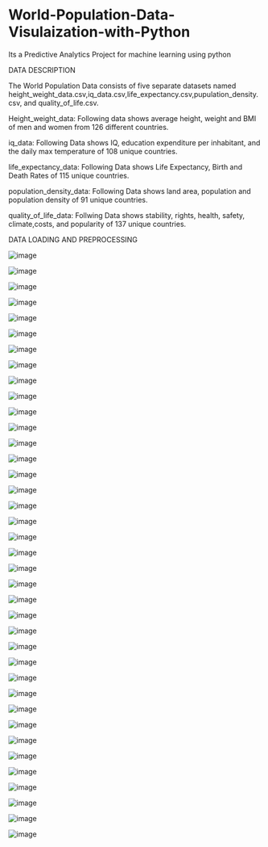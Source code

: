 # World-Population-Data-Visulaization-with-Python
Its a Predictive Analytics Project for machine learning using python

DATA DESCRIPTION

The World Population Data consists of five separate datasets named height_weight_data.csv,iq_data.csv,life_expectancy.csv,pupulation_density.csv, and quality_of_life.csv.

Height_weight_data: Following data shows average height, weight and BMI of men and women from 126 different countries.

iq_data: Following Data shows IQ, education expenditure per inhabitant, and the daily max temperature of 108 unique countries.

life_expectancy_data: Following Data shows Life Expectancy, Birth and Death Rates of 115 unique countries.

population_density_data: Following Data shows land area, population and population density of 91 unique countries.

quality_of_life_data: Follwing Data shows stability, rights, health, safety, climate,costs, and popularity of 137 unique countries.

DATA LOADING AND PREPROCESSING

![image](https://github.com/user-attachments/assets/7fd990c9-8311-47e3-b658-c14573abb8de)

![image](https://github.com/user-attachments/assets/e2f71f83-f5f2-4679-9394-c0676f773452)

![image](https://github.com/user-attachments/assets/38570eae-3fe6-4177-a6f9-5cc7b318cf9a)

![image](https://github.com/user-attachments/assets/3fa3454e-d840-4418-a9cf-1484602516f4)

![image](https://github.com/user-attachments/assets/1dbf39ed-7990-4733-baff-b3d798ffc6f1)

![image](https://github.com/user-attachments/assets/07fca284-b53e-4b6b-8f15-3697258a03f6)

![image](https://github.com/user-attachments/assets/6ef094b9-69a8-4ea9-a07e-fa61cfa3f4d6)

![image](https://github.com/user-attachments/assets/11ec3c63-a8d7-4b62-95c1-cccc781f8bad)

![image](https://github.com/user-attachments/assets/75b4cb29-fc2f-4790-b3b2-ab7bd9e90e1d)

![image](https://github.com/user-attachments/assets/bd00e045-0908-47ff-a6d7-cf6efc93652d)

![image](https://github.com/user-attachments/assets/b7d97089-c7c0-43c5-8895-fe87b7e16c4b)

![image](https://github.com/user-attachments/assets/cc3d2fed-2de1-4490-8174-0559dfcb4b63)

![image](https://github.com/user-attachments/assets/7524eb81-f075-4298-b816-1f9aa1a1f529)

![image](https://github.com/user-attachments/assets/135a2f9c-01d9-49a6-bdf3-c330973da3f4)

![image](https://github.com/user-attachments/assets/3e03c6ec-fe8f-48d4-8f82-49ae3e2fb8fd)

![image](https://github.com/user-attachments/assets/a23ce6e9-6969-4a85-af35-f8bb7e2f224b)

![image](https://github.com/user-attachments/assets/8e578079-ad01-4b0d-9a97-f7146f24d8a6)

![image](https://github.com/user-attachments/assets/49415865-c6d0-4615-95ed-02fe01dc7070)

![image](https://github.com/user-attachments/assets/581e365e-3f5d-4c61-a672-8e860266b92b)

![image](https://github.com/user-attachments/assets/79c7240d-e60f-4713-b406-aca1fe94dc71)

![image](https://github.com/user-attachments/assets/eb0f840f-524f-4bff-b4d2-38a357cec915)

![image](https://github.com/user-attachments/assets/76c8defe-d473-4bb6-b391-f33cc9b02331)

![image](https://github.com/user-attachments/assets/0937e6dd-d4ab-419c-941a-c4abe655d144)

![image](https://github.com/user-attachments/assets/921fae38-c30e-450a-88f3-ab9f55a52f14)

![image](https://github.com/user-attachments/assets/07937f53-ba4a-4b9e-8317-a186c5c69268)

![image](https://github.com/user-attachments/assets/104936a4-c05b-49b6-9388-429f1769d639)

![image](https://github.com/user-attachments/assets/c784c97f-d3cd-4f2d-9414-c68ceada2674)

![image](https://github.com/user-attachments/assets/144213cd-3c81-4e91-94e9-e3677f80c0dd)

![image](https://github.com/user-attachments/assets/debb2ec0-5df5-41e1-aff5-8eb849e42918)

![image](https://github.com/user-attachments/assets/76d1faa9-ffd0-4a3b-8619-afcb5d9bc6f8)

![image](https://github.com/user-attachments/assets/36e75006-df54-400e-a7d5-8329d668ac39)

![image](https://github.com/user-attachments/assets/45de7a57-5d1d-4628-a80e-c0dffe0dce34)

![image](https://github.com/user-attachments/assets/5d237b15-7666-4b02-8bf2-c79dcc63cd9c)

![image](https://github.com/user-attachments/assets/27db398f-80e1-4744-83de-2ee490986c70)

![image](https://github.com/user-attachments/assets/cc30a7b7-3277-40d7-8b53-c90ae8bbc650)

![image](https://github.com/user-attachments/assets/afb314eb-d13d-4a2b-806e-5f49bfb617ee)

![image](https://github.com/user-attachments/assets/1625fbd9-a073-4c4d-b482-685ae4230f87)

![image](https://github.com/user-attachments/assets/a3c9e18f-9e22-4d30-bbcc-25e263165586)










